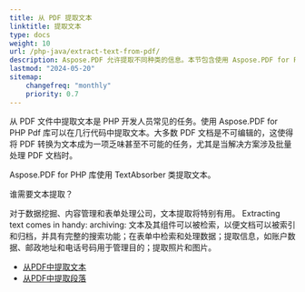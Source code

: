 ```yaml
---
title: 从 PDF 提取文本
linktitle: 提取文本
type: docs
weight: 10
url: /php-java/extract-text-from-pdf/
description: Aspose.PDF 允许提取不同种类的信息。本节包含使用 Aspose.PDF for PHP 从 PDF 文档中提取文本的文章。
lastmod: "2024-05-20"
sitemap:
    changefreq: "monthly"
    priority: 0.7
---
```


从 PDF 文件中提取文本是 PHP 开发人员常见的任务。使用 Aspose.PDF for PHP Pdf 库可以在几行代码中提取文本。大多数 PDF 文档是不可编辑的，这使得将 PDF 转换为文本成为一项乏味甚至不可能的任务，尤其是当解决方案涉及批量处理 PDF 文档时。

Aspose.PDF for PHP 库使用 TextAbsorber 类提取文本。

谁需要文本提取？

对于数据挖掘、内容管理和表单处理公司，文本提取将特别有用。
 Extracting text comes in handy: archiving: 文本及其组件可以被检索，以便文档可以被索引和归档，并具有完整的搜索功能；在表单中检索和处理数据；提取信息，如账户数据、邮政地址和电话号码用于管理目的；提取照片和图片。

- [从PDF中提取文本](/pdf/php-java/extract-text-from-all-pdf/)
- [从PDF中提取段落](/pdf/php-java/extract-paragraph-from-pdf/)